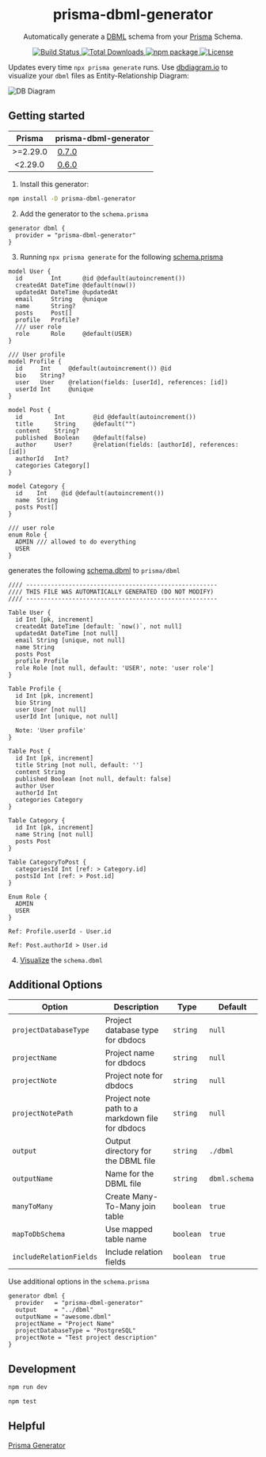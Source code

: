 <h1 align="center">prisma-dbml-generator</h1>

<p align="center">
Automatically generate a <a href="https://www.dbml.org/home">DBML</a> schema from your <a href="https://github.com/prisma/prisma">Prisma</a> Schema.
</p>

<p align="center">
  <a href="https://github.com/notiz-dev/prisma-dbml-generator/actions/workflows/node.js.yml" target="_blank" rel="noopener">
    <img src="https://github.com/notiz-dev/prisma-dbml-generator/actions/workflows/node.js.yml/badge.svg"alt="Build Status"/>
  </a>
  <a href="https://www.npmjs.com/package/prisma-dbml-generator" target="_blank" rel="noopener">
    <img src="https://img.shields.io/npm/dt/prisma-dbml-generator.svg" alt="Total Downloads" />
  </a>
  <a href="https://www.npmjs.com/package/prisma-dbml-generator" target="_blank" rel="noopener">
    <img src="https://img.shields.io/npm/v/prisma-dbml-generator.svg" alt="npm package"/>
  </a>
  <a href="https://github.com/notiz-dev/prisma-dbml-generator/blob/main/LICENSE" target="_blank" rel="noopener">
    <img src="https://img.shields.io/npm/l/prisma-dbml-generator.svg" alt="License">
  </a>
</p>

Updates every time `npx prisma generate` runs. Use [dbdiagram.io](https://dbdiagram.io/home) to visualize your `dbml` files as Entity-Relationship Diagram:

![DB Diagram](https://raw.githubusercontent.com/notiz-dev/prisma-dbml-generator/main/dbdiagram.png)

## Getting started

| Prisma   | prisma-dbml-generator                                                            |
| -------- | -------------------------------------------------------------------------------- |
| >=2.29.0 |  [0.7.0](https://github.com/notiz-dev/prisma-dbml-generator/releases/tag/v0.7.0) |
|  <2.29.0 |  [0.6.0](https://github.com/notiz-dev/prisma-dbml-generator/releases/tag/v0.6.0) |

1. Install this generator:

```bash
npm install -D prisma-dbml-generator
```

2. Add the generator to the `schema.prisma`

```prisma
generator dbml {
  provider = "prisma-dbml-generator"
}
```

3. Running `npx prisma generate` for the following [schema.prisma](https://github.com/notiz-dev/prisma-dbml-generator/blob/main/prisma/schema.prisma)

```prisma
model User {
  id        Int      @id @default(autoincrement())
  createdAt DateTime @default(now())
  updatedAt DateTime @updatedAt
  email     String   @unique
  name      String?
  posts     Post[]
  profile   Profile?
  /// user role
  role      Role     @default(USER)
}

/// User profile
model Profile {
  id     Int     @default(autoincrement()) @id
  bio    String?
  user   User    @relation(fields: [userId], references: [id])
  userId Int     @unique
}

model Post {
  id         Int        @id @default(autoincrement())
  title      String     @default("")
  content    String?
  published  Boolean    @default(false)
  author     User?      @relation(fields: [authorId], references: [id])
  authorId   Int?
  categories Category[]
}

model Category {
  id    Int    @id @default(autoincrement())
  name  String
  posts Post[]
}

/// user role
enum Role {
  ADMIN /// allowed to do everything
  USER
}
```

generates the following [schema.dbml](https://github.com/notiz-dev/prisma-dbml-generator/blob/main/prisma/dbml/schema.dbml) to `prisma/dbml`

```dbml
//// ------------------------------------------------------
//// THIS FILE WAS AUTOMATICALLY GENERATED (DO NOT MODIFY)
//// ------------------------------------------------------

Table User {
  id Int [pk, increment]
  createdAt DateTime [default: `now()`, not null]
  updatedAt DateTime [not null]
  email String [unique, not null]
  name String
  posts Post
  profile Profile
  role Role [not null, default: 'USER', note: 'user role']
}

Table Profile {
  id Int [pk, increment]
  bio String
  user User [not null]
  userId Int [unique, not null]

  Note: 'User profile'
}

Table Post {
  id Int [pk, increment]
  title String [not null, default: '']
  content String
  published Boolean [not null, default: false]
  author User
  authorId Int
  categories Category
}

Table Category {
  id Int [pk, increment]
  name String [not null]
  posts Post
}

Table CategoryToPost {
  categoriesId Int [ref: > Category.id]
  postsId Int [ref: > Post.id]
}

Enum Role {
  ADMIN
  USER
}

Ref: Profile.userId - User.id

Ref: Post.authorId > User.id
```

4. [Visualize](https://dbdiagram.io/d) the `schema.dbml`

## Additional Options

| Option                  |  Description                                    | Type      |  Default      |
| ----------------------- | ----------------------------------------------- | --------- | ------------- |
| `projectDatabaseType`   | Project database type for dbdocs                | `string`  | `null`        |
| `projectName`           | Project name for dbdocs                         | `string`  | `null`        |
| `projectNote`           | Project note for dbdocs                         | `string`  | `null`        |
| `projectNotePath`       | Project note path to a markdown file for dbdocs | `string`  | `null`        |
| `output`                | Output directory for the DBML file              | `string`  | `./dbml`      |
| `outputName`            | Name for the DBML file                          | `string`  | `dbml.schema` |
| `manyToMany`            | Create Many-To-Many join table                  | `boolean` | `true`        |
| `mapToDbSchema`         | Use mapped table name                           | `boolean` | `true`        |
| `includeRelationFields` | Include relation fields                         | `boolean` | `true`        |

Use additional options in the `schema.prisma`

```prisma
generator dbml {
  provider   = "prisma-dbml-generator"
  output     = "../dbml"
  outputName = "awesome.dbml"
  projectName = "Project Name"
  projectDatabaseType = "PostgreSQL"
  projectNote = "Test project description"
}
```

## Development

```bash
npm run dev

npm test
```

## Helpful

[Prisma Generator](https://github.com/prisma/specs/tree/master/generators)
